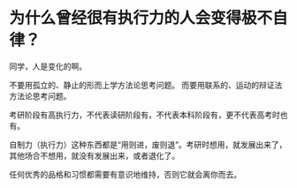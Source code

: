 # 为什么曾经很有执行力的人会变得极不自律？

同学，人是变化的啊。

不要用孤立的、静止的形而上学方法论思考问题。
而要用联系的、运动的辩证法方法论思考问题。

考研阶段有高执行力，不代表读研阶段有，不代表本科阶段有，更不代表高考时也有。

自制力（执行力）这种东西都是“用则进，废则退”。考研时想用，就发展出来了，其他场合不想用，就没有发展出来，或者退化了。

任何优秀的品格和习惯都需要有意识地维持，否则它就会离你而去。